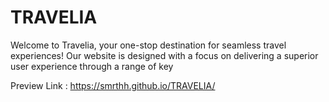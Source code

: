 # TRAVELIA
Welcome to Travelia, your one-stop destination for seamless travel experiences! Our website is designed with a focus on delivering a superior user experience through a range of key 

Preview Link : https://smrthh.github.io/TRAVELIA/
